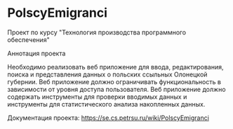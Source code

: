 # PolscyEmigranci
Проект по курсу "Технология производства программного обеспечения"

Аннотация проекта

Необходимо реализовать веб приложение для ввода, редактирования, поиска и представления данных о польских ссыльных Олонецкой губернии. Веб приложение должно ограничивать функциональность в зависимости от уровня доступа пользователя. Веб приложение должно содержать инструменты для проверки вводимых данных и инструменты для статистического анализа накопленных данных. 

Документация проекта: https://se.cs.petrsu.ru/wiki/PolscyEmigranci

